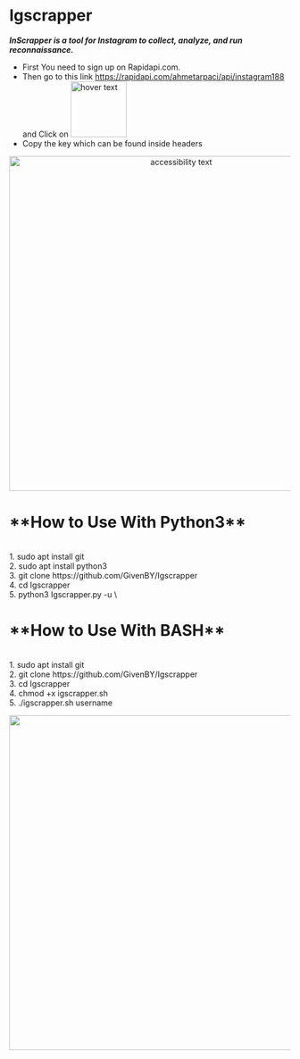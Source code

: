# Igscrapper
***InScrapper is a tool for Instagram to collect, analyze, and run reconnaissance.***
- First You need to sign up on Rapidapi.com.<br/>
- Then go to this link https://rapidapi.com/ahmetarpaci/api/instagram188 and Click on <img src="https://user-images.githubusercontent.com/32999024/196046409-2904d1e1-ed07-4f3d-981a-034a646029aa.png" width="100" title="hover text">
- Copy the key which can be found inside headers

<p align="center"><img src="https://user-images.githubusercontent.com/32999024/196047215-c95a1714-eac7-4e0b-b4b8-513e0ab1322e.png" width="600" alt="accessibility text"></p>

<h1>**How to Use With Python3**</h1><br/>
1. sudo apt install git<br/>
2. sudo apt install python3<br/>
3. git clone https://github.com/GivenBY/Igscrapper <br/>
4. cd Igscrapper<br/>
5. python3 Igscrapper.py -u \<username to scan\> <br/>


<h1>**How to Use With BASH**</h1><br/>
1. sudo apt install git<br/>
2. git clone https://github.com/GivenBY/Igscrapper <br/>
3. cd Igscrapper<br/>
4. chmod +x igscrapper.sh <br/>
5. ./igscrapper.sh username


<p align="center"><img width="600"  src="https://user-images.githubusercontent.com/58392509/196050084-294b0324-ba61-4c0e-a97e-af0b598b70eb.png"></p>




